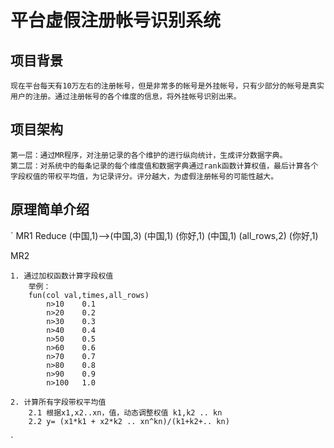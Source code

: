 # 平台虚假注册帐号识别系统

## 项目背景
	现在平台每天有10万左右的注册帐号，但是非常多的帐号是外挂帐号，只有少部分的帐号是真实用户的注册。通过注册帐号的各个维度的信息，将外挂帐号识别出来。

## 项目架构
	第一层：通过MR程序，对注册记录的各个维护的进行纵向统计，生成评分数据字典。
	第二层：对系统中的每条记录的每个维度值和数据字典通过rank函数计算权值，最后计算各个字段权值的带权平均值，为记录评分。评分越大，为虚假注册帐号的可能性越大。

## 原理简单介绍
`
MR1
	Reduce
		(中国,1)-->(中国,3) 
		(中国,1)   (你好,1)
		(中国,1)   (all_rows,2)
		(你好,1)   
		
MR2
	
	1. 通过加权函数计算字段权值
		举例：
		fun(col val,times,all_rows)
			n>10	0.1
			n>20	0.2
			n>30	0.3
			n>40	0.4
			n>50	0.5
			n>60	0.6
			n>70	0.7
			n>80	0.8
			n>90	0.9
			n>100	1.0
	
	2. 计算所有字段带权平均值
		2.1 根据x1,x2..xn，值，动态调整权值 k1,k2 .. kn 
		2.2 y= (x1*k1 + x2*k2 .. xn^kn)/(k1+k2+.. kn)
`